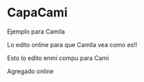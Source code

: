 # CapaCami
Ejemplo para Camila

Lo edito online para que Camila vea como es!!

Esto lo edito enmi compu para Cami

Agregado online 
